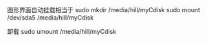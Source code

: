 图形界面自动挂载相当于
sudo mkdir /media/hill/myCdisk
sudo mount /dev/sda5 /media/hill/myCdisk

卸载
sudo umount /media/hill/myCdisk
